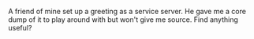 A friend of mine set up a greeting as a service server. He gave me a core dump of it to play around with but won't give me source. Find anything useful?
